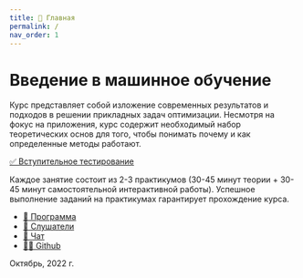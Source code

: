 ```yaml
---
title: 🏡 Главная
permalink: /
nav_order: 1
---
```


# Введение в машинное обучение
Курс представляет собой изложение современных результатов и подходов в решении прикладных задач оптимизации. Несмотря на фокус на приложения, курс содержит необходимый набор теоретических основ для того, чтобы понимать почему и как определенные методы работают. 

[✅ Вступительное тестирование](/intro_test)

Каждое занятие состоит из 2-3 практикумов (30-45 минут теории + 30-45 минут самостоятельной интерактивной работы). Успешное выполнение заданий на практикумах гарантирует прохождение курса.

* [🚀 Программа](/program)
* [🧠 Слушатели](/students)
* [📧 Чат](https://t.me/+vEZLTQ9wWT44OTRi)
* [👨‍💻 Github](https://github.com/Arseny5/Arseny5.github.io)

Октябрь, 2022 г.
